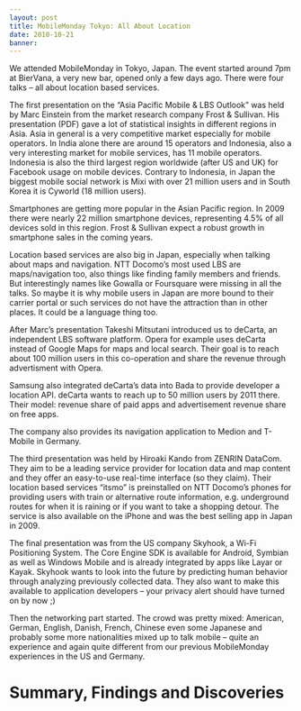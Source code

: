 ```yaml
---
layout: post
title: MobileMonday Tokyo: All About Location
date: 2010-10-21
banner: 
---
```


We attended MobileMonday in Tokyo, Japan. The event started around 7pm at BierVana, a very new bar, opened only a few days ago. There were four talks – all about location based services.

The first presentation on the “Asia Pacific Mobile & LBS Outlook” was held by Marc Einstein from the market research company Frost & Sullivan. His presentation (PDF) gave a lot of statistical insights in different regions in Asia. Asia in general is a very competitive market especially for mobile operators. In India alone there are around 15 operators and Indonesia, also a very interesting market for mobile services, has 11 mobile operators. Indonesia is also the third largest region worldwide (after US and UK) for Facebook usage on mobile devices. Contrary to Indonesia, in Japan the biggest mobile social network is Mixi with over 21 million users and in South Korea it is Cyworld (18 million users).

Smartphones are getting more popular in the Asian Pacific region. In 2009 there were nearly 22 million smartphone devices, representing 4.5% of all devices sold in this region. Frost & Sullivan expect a robust growth in smartphone sales in the coming years.

Location based services are also big in Japan, especially when talking about maps and navigation. NTT Docomo’s most used LBS are maps/navigation too, also things like finding family members and friends. But interestingly names like Gowalla or Foursquare were missing in all the talks. So maybe it is why mobile users in Japan are more bound to their carrier portal or such services do not have the attraction than in other places. It could be a language thing too.

After Marc’s presentation Takeshi Mitsutani introduced us to deCarta, an independent LBS software platform. Opera for example uses deCarta instead of Google Maps for maps and local search. Their goal is to reach about 100 million users in this co-operation and share the revenue through advertisment with Opera.

Samsung also integrated deCarta’s data into Bada to provide developer a location API. deCarta wants to reach up to 50 million users by 2011 there. Their model: revenue share of paid apps and advertisement revenue share on free apps.

The company also provides its navigation application to Medion and T-Mobile in Germany.

The third presentation was held by Hiroaki Kando from ZENRIN DataCom. They aim to be a leading service provider for location data and map content and they offer an easy-to-use real-time interface (so they claim). Their location based services “itsmo” is preinstalled on NTT Docomo’s phones for providing users with train or alternative route information, e.g. underground routes for when it is raining or if you want to take a shopping detour. The service is also available on the iPhone and was the best selling app in Japan in 2009.

The final presentation was from the US company Skyhook, a Wi-Fi Positioning System. The Core Engine SDK is available for Android, Symbian as well as Windows Mobile and is already integrated by apps like Layar or Kayak. Skyhook wants to look into the future by predicting human behavior through analyzing previously collected data. They also want to make this available to application developers – your privacy alert should have turned on by now ;)

Then the networking part started. The crowd was pretty mixed: American, German, English, Danish, French, Chinese even some Japanese and probably some more nationalities mixed up to talk mobile – quite an experience and again quite different from our previous MobileMonday experiences in the US and Germany.

# Summary, Findings and Discoveries

